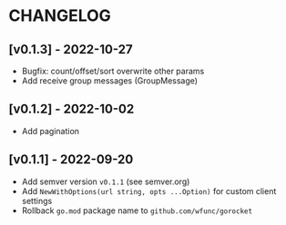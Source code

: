 # CHANGELOG

## [v0.1.3] - 2022-10-27
- Bugfix: count/offset/sort overwrite other params
- Add receive group messages (GroupMessage)

## [v0.1.2] - 2022-10-02
- Add pagination

## [v0.1.1] - 2022-09-20

- Add semver version `v0.1.1` (see semver.org)
- Add `NewWithOptions(url string, opts ...Option)` for custom client settings
- Rollback `go.mod` package name to `github.com/wfunc/gorocket`
